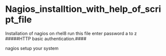 # Nagios_installtion_with_help_of_script_file


Installation of nagios on rhel8
run this file
enter password a to z
#####HTTP basic authentication.####

nagios setup your system
